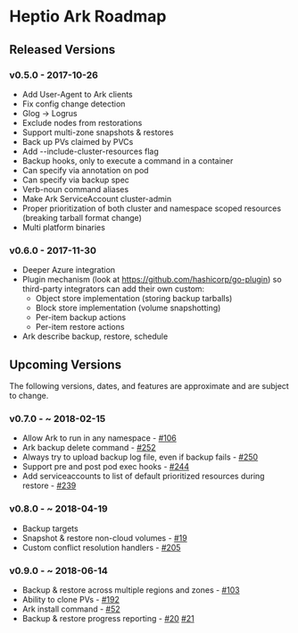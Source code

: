 # Heptio Ark Roadmap

## Released Versions

### v0.5.0 - 2017-10-26
- Add User-Agent to Ark clients
- Fix config change detection
- Glog -> Logrus
- Exclude nodes from restorations
- Support multi-zone snapshots & restores
- Back up PVs claimed by PVCs
- Add --include-cluster-resources flag
- Backup hooks, only to execute a command in a container
- Can specify via annotation on pod
- Can specify via backup spec
- Verb-noun command aliases
- Make Ark ServiceAccount cluster-admin
- Proper prioritization of both cluster and namespace scoped resources (breaking tarball format change)
- Multi platform binaries

### v0.6.0 - 2017-11-30
- Deeper Azure integration
- Plugin mechanism (look at https://github.com/hashicorp/go-plugin) so third-party integrators can add their own custom:
    - Object store implementation (storing backup tarballs)
    - Block store implementation (volume snapshotting)
    - Per-item backup actions
    - Per-item restore actions
- Ark describe backup, restore, schedule

## Upcoming Versions

The following versions, dates, and features are approximate and are subject to change.

### v0.7.0 - ~ 2018-02-15
- Allow Ark to run in any namespace - [#106](https://github.com/heptio/ark/issues/106)
- Ark backup delete command - [#252](https://github.com/heptio/ark/issues/252)
- Always try to upload backup log file, even if backup fails - [#250](https://github.com/heptio/ark/issues/250)
- Support pre and post pod exec hooks - [#244](https://github.com/heptio/ark/issues/244)
- Add serviceaccounts to list of default prioritized resources during restore - [#239](https://github.com/heptio/ark/issues/239)

### v0.8.0 - ~ 2018-04-19
- Backup targets
- Snapshot & restore non-cloud volumes - [#19](https://github.com/heptio/ark/issues/19)
- Custom conflict resolution handlers - [#205](https://github.com/heptio/ark/issues/205)

### v0.9.0 - ~ 2018-06-14
- Backup & restore across multiple regions and zones - [#103](https://github.com/heptio/ark/issues/103)
- Ability to clone PVs - [#192](https://github.com/heptio/ark/issues/192)
- Ark install command - [#52](https://github.com/heptio/ark/issues/52)
- Backup & restore progress reporting - [#20](https://github.com/heptio/ark/issues/20) [#21](https://github.com/heptio/ark/issues/21)
